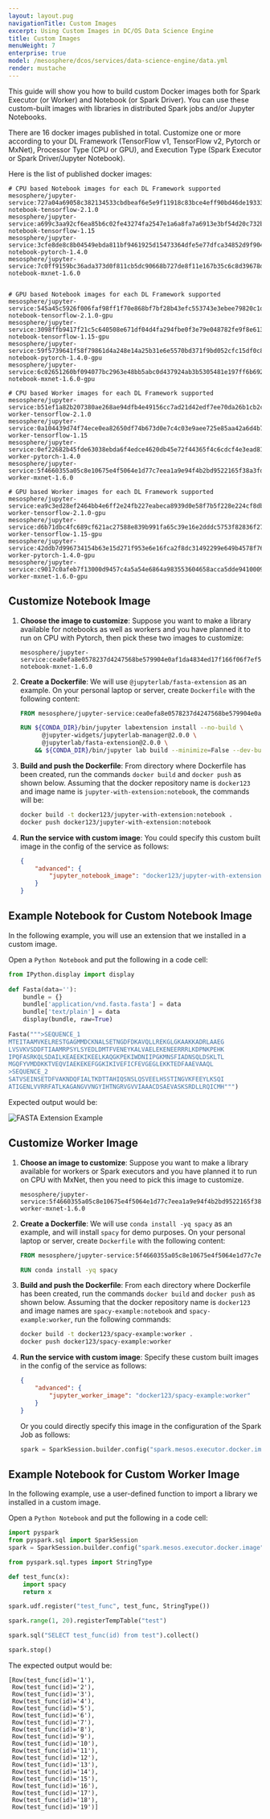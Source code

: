 ```yaml
---
layout: layout.pug
navigationTitle: Custom Images 
excerpt: Using Custom Images in DC/OS Data Science Engine
title: Custom Images
menuWeight: 7
enterprise: true
model: /mesosphere/dcos/services/data-science-engine/data.yml
render: mustache
---
```


This guide will show you how to build custom Docker images both for Spark Executor (or Worker) and Notebook (or Spark Driver). You can use these custom-built images with libraries in distributed Spark jobs and/or Jupyter Notebooks.

There are 16 docker images published in total. Customize one or more according to your DL Framework (TensorFlow v1, TensorFlow v2, Pytorch or MxNet), Processor Type (CPU or GPU), and Execution Type (Spark Executor or Spark Driver/Jupyter Notebook).

Here is the list of published docker images:

```text
# CPU based Notebook images for each DL Framework supported
mesosphere/jupyter-service:727a04a69058c382134533cbdbeaf6e5e9f11918c83bce4eff90bd46de193339-notebook-tensorflow-2.1.0
mesosphere/jupyter-service:a699c3aa92cf6ea85b6c02fe43274fa2547e1a6a8fa7a6913e3bf54d20c732bc-notebook-tensorflow-1.15
mesosphere/jupyter-service:3cfe8de8c8b04549ebda811bf9461925d15473364dfe5e77dfca34852d9f9046-notebook-pytorch-1.4.0
mesosphere/jupyter-service:7c0ff9159bc36ada373d0f811cb5dc90668b727de8f11e167b35c6c8d39678df-notebook-mxnet-1.6.0


# GPU based Notebook images for each DL Framework supported
mesosphere/jupyter-service:545a45c5926f006faf98ff1f70e868bf7bf28b43efc553743e3ebee79820c1da-notebook-tensorflow-2.1.0-gpu
mesosphere/jupyter-service:3098ffb9417f21c5c640508e671df04d4fa294fbe0f3e79e048782fe9f8e6132-notebook-tensorflow-1.15-gpu
mesosphere/jupyter-service:59f5739641f58f79861d4a248e14a25b31e6e5570bd371f9bd052cfc15df0c81-notebook-pytorch-1.4.0-gpu
mesosphere/jupyter-service:6c02651260bf094077bc2963e48bb5abc0d437924ab3b5305481e197ff6b6926-notebook-mxnet-1.6.0-gpu

# CPU based Worker images for each DL Framework supported
mesosphere/jupyter-service:b51ef1a82b207380ae268ae94dfb4e49156cc7ad21d42edf7ee70da26b1cb2c9-worker-tensorflow-2.1.0
mesosphere/jupyter-service:0a104439d74f74ece0ea82650df74b673d0e7c4c03e9aee725e85aa42a6d4b74-worker-tensorflow-1.15
mesosphere/jupyter-service:0ef22682b45fde63038ebda6f4edce4620db45e72f44365f4c6cdcf4e3ead81b-worker-pytorch-1.4.0
mesosphere/jupyter-service:5f4660355a05c8e10675e4f5064e1d77c7eea1a9e94f4b2bd9522165f38a3fdf-worker-mxnet-1.6.0

# GPU based Worker images for each DL Framework supported
mesosphere/jupyter-service:ea9c3ed28ef2464bb4e6ff2e24fb227eabeca8939d0e58f7b5f228e224cf8dbf-worker-tensorflow-2.1.0-gpu
mesosphere/jupyter-service:d6b71dbc4fc689cf621ac27588e839b991fa65c39e16e2dddc5753f82836f271-worker-tensorflow-1.15-gpu
mesosphere/jupyter-service:42ddb7d996734154b63e15d271f953e6e16fca2f8dc31492299e649b4578f769-worker-pytorch-1.4.0-gpu
mesosphere/jupyter-service:c9017c0afeb7f13000d9457c4a5a54e6864a983553604658acca5dde94100094-worker-mxnet-1.6.0-gpu
```

## Customize Notebook Image

1. **Choose the image to customize**: Suppose you want to make a library available for notebooks as well as workers and you have planned it to run on CPU with Pytorch, then pick these two images to customize:

    ```text
    mesosphere/jupyter-service:cea0efa8e0578237d4247568be579904e0af1da4834ed17f166f06f7ef5be0f2-notebook-mxnet-1.6.0
    ```

1. **Create a Dockerfile**:
    We will use `@jupyterlab/fasta-extension` as an example. On your personal laptop or server, create `Dockerfile` with the following content:

    ```dockerfile
    FROM mesosphere/jupyter-service:cea0efa8e0578237d4247568be579904e0af1da4834ed17f166f06f7ef5be0f2-notebook-mxnet-1.6.0

    RUN ${CONDA_DIR}/bin/jupyter labextension install --no-build \
          @jupyter-widgets/jupyterlab-manager@2.0.0 \
          @jupyterlab/fasta-extension@2.0.0 \
        && ${CONDA_DIR}/bin/jupyter lab build --minimize=False --dev-build=False
    ```

1. **Build and push the Dockerfile**:
    From directory where Dockerfile has been created, run the commands `docker build` and `docker push` as shown below. Assuming that the docker repository name is `docker123` and image name is `jupyter-with-extension:notebook`, the commands will be:

    ```bash
    docker build -t docker123/jupyter-with-extension:notebook .
    docker push docker123/jupyter-with-extension:notebook
    ```

1. **Run the service with custom image**:
    You could specify this custom built image in the config of the service as follows:

    ```json
    {
        "advanced": {
            "jupyter_notebook_image": "docker123/jupyter-with-extension:notebook"
        }
    }
    ```

## Example Notebook for Custom Notebook Image

In the following example, you will use an extension that we installed in a custom image.

Open a `Python Notebook` and put the following in a code cell:

```python
from IPython.display import display
 
def Fasta(data=''):
    bundle = {}
    bundle['application/vnd.fasta.fasta'] = data
    bundle['text/plain'] = data
    display(bundle, raw=True)
 
Fasta(""">SEQUENCE_1
MTEITAAMVKELRESTGAGMMDCKNALSETNGDFDKAVQLLREKGLGKAAKKADRLAAEG
LVSVKVSDDFTIAAMRPSYLSYEDLDMTFVENEYKALVAELEKENEERRRLKDPNKPEHK
IPQFASRKQLSDAILKEAEEKIKEELKAQGKPEKIWDNIIPGKMNSFIADNSQLDSKLTL
MGQFYVMDDKKTVEQVIAEKEKEFGGKIKIVEFICFEVGEGLEKKTEDFAAEVAAQL
>SEQUENCE_2
SATVSEINSETDFVAKNDQFIALTKDTTAHIQSNSLQSVEELHSSTINGVKFEEYLKSQI
ATIGENLVVRRFATLKAGANGVVNGYIHTNGRVGVVIAAACDSAEVASKSRDLLRQICMH""")
```

Expected output would be:

![FASTA Extension Example](/mesosphere/dcos/services/data-science-engine/img/jupyterlab-fasta-extension-example.png)


## Customize Worker Image

1. **Choose an image to customize**:
    Suppose you want to make a library available for workers or Spark executors and you have planned it to run on CPU with MxNet, then you need to pick this image to customize.

    ```
    mesosphere/jupyter-service:5f4660355a05c8e10675e4f5064e1d77c7eea1a9e94f4b2bd9522165f38a3fdf-worker-mxnet-1.6.0
    ```

1. **Create a Dockerfile**:
    We will use `conda install -yq spacy` as an example, and will install `spacy` for demo purposes. On your personal laptop or server, create `Dockerfile` with the following content:

    ```dockerfile
    FROM mesosphere/jupyter-service:5f4660355a05c8e10675e4f5064e1d77c7eea1a9e94f4b2bd9522165f38a3fdf-worker-mxnet-1.6.0

    RUN conda install -yq spacy
    ```

1. **Build and push the Dockerfile**: From each directory where Dockerfile has been created, run the commands `docker build` and `docker push` as shown below. Assuming that the docker repository name is `docker123` and image names are `spacy-example:notebook` and `spacy-example:worker`, run the following commands:

    ```bash
    docker build -t docker123/spacy-example:worker .
    docker push docker123/spacy-example:worker
    ```

1. **Run the service with custom image**: Specify these custom built images in the config of the service as follows:

    ```json
    {
        "advanced": {
            "jupyter_worker_image": "docker123/spacy-example:worker"
        }
    }
    ```

    Or you could directly specify this image in the configuration of the Spark Job as follows:

    ```python
    spark = SparkSession.builder.config("spark.mesos.executor.docker.image", "docker123/spacy-example:worker").appName("SparkJobName").getOrCreate()
    ```

## Example Notebook for Custom Worker Image

In the following example, use a user-defined function to import a library we installed in a custom image.

Open a `Python Notebook` and put the following in a code cell:

```python
import pyspark
from pyspark.sql import SparkSession
spark = SparkSession.builder.config("spark.mesos.executor.docker.image", "docker123/spacy-example:worker").appName("Test UDF").getOrCreate()

from pyspark.sql.types import StringType

def test_func(x):
    import spacy
    return x

spark.udf.register("test_func", test_func, StringType())

spark.range(1, 20).registerTempTable("test")

spark.sql("SELECT test_func(id) from test").collect()

spark.stop()
```

The expected output would be:

```text
[Row(test_func(id)='1'),
 Row(test_func(id)='2'),
 Row(test_func(id)='3'),
 Row(test_func(id)='4'),
 Row(test_func(id)='5'),
 Row(test_func(id)='6'),
 Row(test_func(id)='7'),
 Row(test_func(id)='8'),
 Row(test_func(id)='9'),
 Row(test_func(id)='10'),
 Row(test_func(id)='11'),
 Row(test_func(id)='12'),
 Row(test_func(id)='13'),
 Row(test_func(id)='14'),
 Row(test_func(id)='15'),
 Row(test_func(id)='16'),
 Row(test_func(id)='17'),
 Row(test_func(id)='18'),
 Row(test_func(id)='19')]
```
